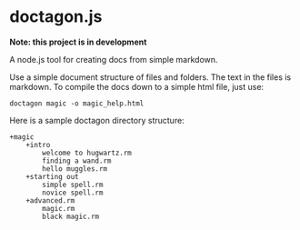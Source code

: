doctagon.js
===========
**Note: this project is in development**

A node.js tool for creating docs from simple markdown.


Use a simple document structure of files and folders. The text in the files is markdown. To compile the docs down to a simple html file, just use:

    doctagon magic -o magic_help.html

Here is a sample doctagon directory structure:

    +magic
        +intro
            welcome to hugwartz.rm
            finding a wand.rm
            hello muggles.rm
        +starting out
            simple spell.rm
            novice spell.rm
        +advanced.rm
            magic.rm
            black magic.rm
    


